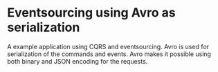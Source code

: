 # Eventsourcing using Avro as serialization
A example application using CQRS and eventsourcing. Avro is used for serialization of the commands and events.
Avro makes it possible using both binary and JSON encoding for the requests.
